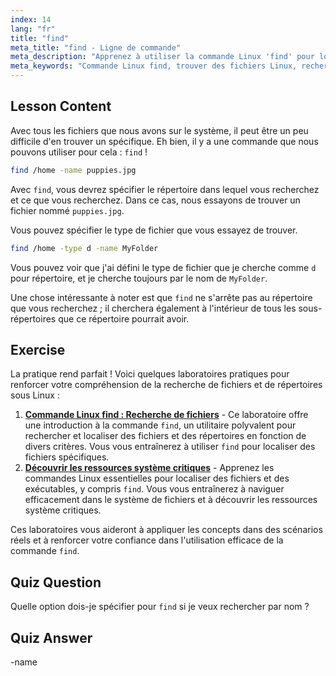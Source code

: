 ```yaml
---
index: 14
lang: "fr"
title: "find"
meta_title: "find - Ligne de commande"
meta_description: "Apprenez à utiliser la commande Linux 'find' pour localiser des fichiers et des répertoires. Découvrez les options de recherche de base et améliorez vos compétences en gestion de fichiers Linux."
meta_keywords: "Commande Linux find, trouver des fichiers Linux, recherche de répertoire Linux, tutoriel commande find, gestion de fichiers Linux, Linux débutant, guide Linux"
---
```


## Lesson Content

Avec tous les fichiers que nous avons sur le système, il peut être un peu difficile d'en trouver un spécifique. Eh bien, il y a une commande que nous pouvons utiliser pour cela : `find` !

```bash
find /home -name puppies.jpg
```

Avec `find`, vous devrez spécifier le répertoire dans lequel vous recherchez et ce que vous recherchez. Dans ce cas, nous essayons de trouver un fichier nommé `puppies.jpg`.

Vous pouvez spécifier le type de fichier que vous essayez de trouver.

```bash
find /home -type d -name MyFolder
```

Vous pouvez voir que j'ai défini le type de fichier que je cherche comme `d` pour répertoire, et je cherche toujours par le nom de `MyFolder`.

Une chose intéressante à noter est que `find` ne s'arrête pas au répertoire que vous recherchez ; il cherchera également à l'intérieur de tous les sous-répertoires que ce répertoire pourrait avoir.

## Exercise

La pratique rend parfait ! Voici quelques laboratoires pratiques pour renforcer votre compréhension de la recherche de fichiers et de répertoires sous Linux :

1. **[Commande Linux find : Recherche de fichiers](https://labex.io/fr/labs/linux-linux-find-command-file-searching-219191)** - Ce laboratoire offre une introduction à la commande `find`, un utilitaire polyvalent pour rechercher et localiser des fichiers et des répertoires en fonction de divers critères. Vous vous entraînerez à utiliser `find` pour localiser des fichiers spécifiques.
2. **[Découvrir les ressources système critiques](https://labex.io/fr/labs/linux-discover-critical-system-resources-388032)** - Apprenez les commandes Linux essentielles pour localiser des fichiers et des exécutables, y compris `find`. Vous vous entraînerez à naviguer efficacement dans le système de fichiers et à découvrir les ressources système critiques.

Ces laboratoires vous aideront à appliquer les concepts dans des scénarios réels et à renforcer votre confiance dans l'utilisation efficace de la commande `find`.

## Quiz Question

Quelle option dois-je spécifier pour `find` si je veux rechercher par nom ?

## Quiz Answer

-name
